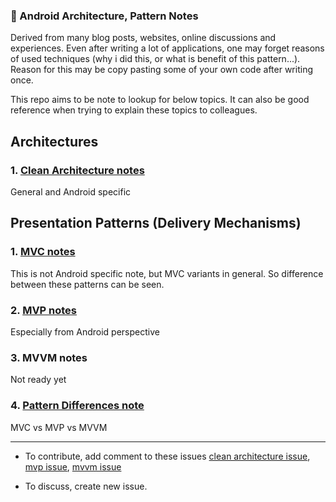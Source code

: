 ### :blue_book: Android Architecture, Pattern Notes
Derived from many blog posts, websites, online discussions and experiences. Even after writing a lot of applications, one may forget reasons of used techniques (why i did this, or what is benefit of this pattern...). Reason for this may be copy pasting some of your own code after writing once.

This repo aims to be note to lookup for below topics. It can also be good reference when trying to explain these topics to colleagues.

## Architectures
### 1. [Clean Architecture notes](https://github.com/jemshit/android_architecture_notes/blob/master/clean_architecture_cheatsheet.md)
General and Android specific

## Presentation Patterns (Delivery Mechanisms)
### 1. [MVC notes](https://github.com/jemshit/android_architecture_notes/blob/master/mvc_cheatsheet.md)

This is not Android specific note, but MVC variants in general. So difference between these patterns can be seen.

### 2. [MVP notes](https://github.com/jemshit/android_architecture_notes/blob/master/mvp_cheatsheet.md)
Especially from Android perspective

### 3. MVVM notes
Not ready yet

### 4. [Pattern Differences note](https://github.com/jemshit/android_architecture_notes/blob/master/pattern_differences.md)
MVC vs MVP vs MVVM

---
- To contribute, add comment to these issues [clean architecture issue](https://github.com/jemshit/android_architecture_notes/issues/1), [mvp issue](https://github.com/jemshit/android_architecture_notes/issues/2), [mvvm issue](https://github.com/jemshit/android_architecture_notes/issues/3)

- To discuss, create new issue.
